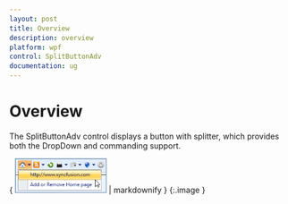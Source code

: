 ```yaml
---
layout: post
title: Overview
description: overview
platform: wpf
control: SplitButtonAdv
documentation: ug
---
```


# Overview

The SplitButtonAdv control displays a button with splitter, which provides both the DropDown and commanding support.



{ ![](Overview_images/Overview_img1.png) | markdownify }
{:.image }




